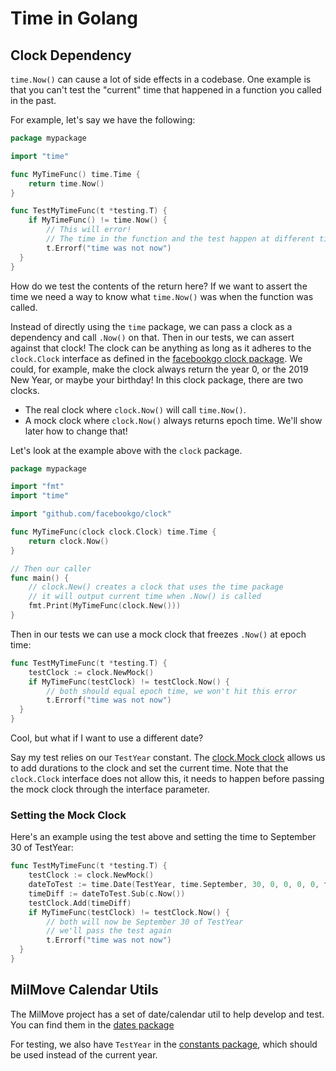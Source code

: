 # Time in Golang

## Clock Dependency

`time.Now()` can cause a lot of side effects in a codebase. One example is that you can't test the "current" time that happened in a function you called in the past.

For example, let's say we have the following:

```go
package mypackage

import "time"

func MyTimeFunc() time.Time {
    return time.Now()
}

func TestMyTimeFunc(t *testing.T) {
    if MyTimeFunc() != time.Now() {
        // This will error!
        // The time in the function and the test happen at different times
        t.Errorf("time was not now")
  }
}
```

How do we test the contents of the return here? If we want to assert the time we need a way to know what `time.Now()` was when the function was called.

Instead of directly using the `time` package, we can pass a clock as a dependency and call `.Now()` on that. Then in our tests, we can assert against that clock! The clock can be anything as long as it adheres to the `clock.Clock` interface as defined in the [facebookgo clock package](https://godoc.org/github.com/facebookgo/clock#Clock). We could, for example, make the clock always return the year 0, or the 2019 New Year, or maybe your birthday! In this clock package, there are two clocks.

* The real clock where `clock.Now()` will call `time.Now()`.
* A mock clock where `clock.Now()` always returns epoch time.
  We'll show later how to change that!

Let's look at the example above with the `clock` package.

```go
package mypackage

import "fmt"
import "time"

import "github.com/facebookgo/clock"

func MyTimeFunc(clock clock.Clock) time.Time {
    return clock.Now()
}

// Then our caller
func main() {
    // clock.New() creates a clock that uses the time package
    // it will output current time when .Now() is called
    fmt.Print(MyTimeFunc(clock.New()))
}
```

Then in our tests we can use a mock clock that freezes `.Now()` at epoch time:

```go
func TestMyTimeFunc(t *testing.T) {
    testClock := clock.NewMock()
    if MyTimeFunc(testClock) != testClock.Now() {
        // both should equal epoch time, we won't hit this error
        t.Errorf("time was not now")
  }
}
```

Cool, but what if I want to use a different date?

Say my test relies on our `TestYear` constant. The [clock.Mock clock](https://godoc.org/github.com/facebookgo/clock#Mock) allows us to add durations to the clock and set the current time. Note that the `clock.Clock` interface does not allow this, it needs to happen before passing the mock clock through the interface parameter.

### Setting the Mock Clock

Here's an example using the test above and setting the time to September 30 of TestYear:

```go
func TestMyTimeFunc(t *testing.T) {
    testClock := clock.NewMock()
    dateToTest := time.Date(TestYear, time.September, 30, 0, 0, 0, 0, time.UTC)
    timeDiff := dateToTest.Sub(c.Now())
    testClock.Add(timeDiff)
    if MyTimeFunc(testClock) != testClock.Now() {
        // both will now be September 30 of TestYear
        // we'll pass the test again
        t.Errorf("time was not now")
  }
}
```

## MilMove Calendar Utils

The MilMove project has a set of date/calendar util to help develop and test. You can find them in the [dates package](https://github.com/transcom/mymove/tree/master/pkg/dates)

For testing, we also have `TestYear` in the [constants package](https://github.com/transcom/mymove/blob/master/pkg/testdatagen/constants.go), which should be used instead of the current year.
